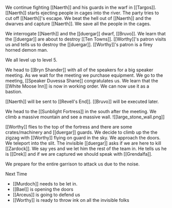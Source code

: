 We continue fighting [[Naerth]] and his guards in the warf in [[Targos]]. [[Naerth]] starts ejecting people in cages into the river. The party tries to cut off [[Naerth]]'s escape. We beat the hell out of [[Naerth]] and the dwarves and capture [[Naerth]]. We save all the people in the cages.

We interrogate [[Naerth]] and the [[duergar]] dwarf, [[Bruvo]]. We learn that the [[duergar]] are about to destroy [[Ten Towns]]. [[Worthy]]'s patron visits us and tells us to destroy the [[duergar]]. [[Worthy]]'s patron is a firey horned demon man.

We all level up to level 5.

We head to [[Bryn Shander]] with all of the speakers for a big speaker meeting. As we wait for the meeting we purchase equipment. We go to the meeting, [[Speaker Duvessa Shane]] congratulates us. We learn that the [[White Moose Inn]] is now in working order. We can now use it as a bastion.

[[Naerth]] will be sent to [[Revell's End]]. [[Bruvo]] will be executed later.

We head to the [[Sunblight Fortress]] in the south after the meeting. We climb a massive mountain and see a massive wall. ![[large_stone_wall.png]]

[[Worthy]] flies to the top of the fortress and there are some crates/machinery and [[duergar]] guards. We decide to climb up the the zigzag with [[Worthy]] flying on guard in the sky. We approach the doors. We teleport into the slit. The invisible [[duergar]] asks if we are here to kill [[Zardock]]. We say yes and we let him the rest of the team in. He tells us he is [[Drek]] and if we are captured we should speak with [[Grendalfa]].

We prepare for the entire garrison to attack us due to the noise.

Next Time
- [[Murdoch]] needs to be let in.
- [[Bael]] is opening the doors
- [[Arceus]] is going to defend us
- [[Worthy]] is ready to throw ink on all the invisible folks